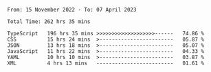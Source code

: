 <!-- <div align="center">
  
  ![](https://raw.githubusercontent.com/iaizawa0623/github-stats/master/generated/overview.svg#gh-dark-mode-only)
  ![](https://raw.githubusercontent.com/iaizawa0623/github-stats/master/generated/overview.svg#gh-light-mode-only)
  ![](https://raw.githubusercontent.com/iaizawa0623/github-stats/master/generated/languages.svg#gh-dark-mode-only)
  ![](https://raw.githubusercontent.com/iaizawa0623/github-stats/master/generated/languages.svg#gh-light-mode-only)

</div> -->


<!--
<a href="https://github.com/anuraghazra/github-readme-stats">
  <img src="https://github-readme-stats.vercel.app/api?username=iaizawa0623&show_icons=true&count_private=true&theme=dracula&line_height=40" />
  <img src="https://github-readme-stats.vercel.app/api/top-langs/?username=iaizawa0623&count_private=true&theme=dracula" />
</a>

***
-->

<!--START_SECTION:waka-->

```text
From: 15 November 2022 - To: 07 April 2023

Total Time: 262 hrs 35 mins

TypeScript   196 hrs 35 mins >>>>>>>>>>>>>>>>>>>------   74.86 %
CSS          15 hrs 24 mins  >------------------------   05.87 %
JSON         13 hrs 18 mins  >------------------------   05.07 %
JavaScript   11 hrs 22 mins  >------------------------   04.33 %
YAML         10 hrs 10 mins  >------------------------   03.87 %
XML          4 hrs 13 mins   -------------------------   01.61 %
```

<!--END_SECTION:waka-->
